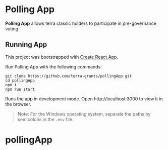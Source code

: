 # Polling App

**Polling App** allows terra classic holders to participate in pre-governance voting



## Running App

This project was bootstrapped with [Create React App](https://create-react-app.dev/).

Run Polling App with the following commands:

```
git clone https://github.com/terra-grants/pollingApp.git
cd pollingApp
npm i
npm run start
```

Runs the app in development mode.
Open http://localhost:3000 to view it in the browser.

> Note: For the Windows operating system, separate the paths by semicolons in the `.env` file.
# pollingApp
